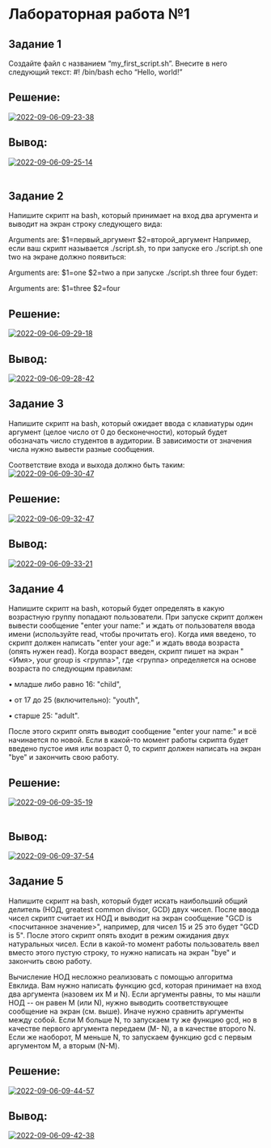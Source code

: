 # Лабораторная работа №1

## Задание 1
Создайте файл с названием “my_first_script.sh”.
Внесите в него следующий текст:
#! /bin/bash
echo “Hello, world!”

## Решение:
<a href="https://imgbb.com/"><img src="https://i.ibb.co/4PNvpX3/2022-09-06-09-23-38.png" alt="2022-09-06-09-23-38" border="0"></a>
## Вывод:
<a href="https://ibb.co/hmhZnjW"><img src="https://i.ibb.co/bKq2yZB/2022-09-06-09-25-14.png" alt="2022-09-06-09-25-14" border="0"></a><br /><a target='_blank' href='https://imgbb.com/'></a><br />


## Задание 2
Напишите скрипт на bash, который принимает на вход два аргумента
и выводит на экран строку следующего вида:

Arguments are: $1=первый_аргумент $2=второй_аргумент
Например, если ваш скрипт называется ./script.sh, то при запуске его
./script.sh one two на экране должно появиться:

Arguments are: $1=one $2=two
а при запуске ./script.sh three four будет:

Arguments are: $1=three $2=four
## Решение:
<a href="https://imgbb.com/"><img src="https://i.ibb.co/3sndGPT/2022-09-06-09-29-18.png" alt="2022-09-06-09-29-18" border="0"></a>
## Вывод:
<a href="https://imgbb.com/"><img src="https://i.ibb.co/k63HQ1m/2022-09-06-09-28-42.png" alt="2022-09-06-09-28-42" border="0"></a>

## Задание 3
Напишите скрипт на bash, который ожидает ввода с клавиатуры один
аргумент (целое число от 0 до бесконечности), который будет
обозначать число студентов в аудитории. В зависимости от значения
числа нужно вывести разные сообщения.

Соответствие входа и выхода должно быть таким:
<a href="https://ibb.co/zhvL1mt"><img src="https://i.ibb.co/4ZrDcF0/2022-09-06-09-30-47.png" alt="2022-09-06-09-30-47" border="0"></a>
## Решение:
<a href="https://ibb.co/cNqzQD3"><img src="https://i.ibb.co/sF7LqyR/2022-09-06-09-32-47.png" alt="2022-09-06-09-32-47" border="0"></a>
## Вывод:
<a href="https://imgbb.com/"><img src="https://i.ibb.co/j6ZZ6bD/2022-09-06-09-33-21.png" alt="2022-09-06-09-33-21" border="0"></a>

## Задание 4
Напишите скрипт на bash, который будет определять в какую возрастную группу
попадают пользователи. При запуске скрипт должен вывести сообщение "enter
your name:" и ждать от пользователя ввода имени (используйте read, чтобы
прочитать его). Когда имя введено, то скрипт должен написать "enter your age:"
и ждать ввода возраста (опять нужен read). Когда возраст введен, скрипт пишет
на экран "<Имя>, your group is <группа>", где <группа> определяется на основе
возраста по следующим правилам:

• младше либо равно 16: "child",

• от 17 до 25 (включительно): "youth",

• старше 25: "adult".

После этого скрипт опять выводит сообщение "enter your name:" и всё
начинается по новой. Если в какой-то момент работы скрипта будет введено
пустое имя или возраст 0, то скрипт должен написать на экран "bye" и
закончить свою работу.
## Решение:
<a href="https://imgbb.com/"><img src="https://i.ibb.co/GWswZLv/2022-09-06-09-35-19.png" alt="2022-09-06-09-35-19" border="0"></a><br /><a target='_blank' href='https://imgbb.com/'></a><br />
## Вывод:
<a href="https://ibb.co/d2HY6W6"><img src="https://i.ibb.co/T8N3RvR/2022-09-06-09-37-54.png" alt="2022-09-06-09-37-54" border="0"></a>

## Задание 5
Напишите скрипт на bash, который будет искать наибольший общий делитель
(НОД, greatest common divisor, GCD) двух чисел.
После ввода чисел скрипт считает их НОД и выводит на экран
сообщение "GCD is <посчитанное значение>", например, для чисел 15 и 25
это будет "GCD is 5". После этого скрипт опять входит в режим ожидания двух
натуральных чисел. Если в какой-то момент работы пользователь ввел вместо
этого пустую строку, то нужно написать на экран "bye" и закончить свою
работу.

Вычисление НОД несложно реализовать с помощью алгоритма Евклида. Вам
нужно написать функцию gcd, которая принимает на вход два аргумента
(назовем их M и N). Если аргументы равны, то мы нашли НОД -- он
равен M (или N), нужно выводить соответствующее сообщение на экран (см.
выше). Иначе нужно сравнить аргументы между собой. Если M больше N, то
запускаем ту же функцию gcd, но в качестве первого аргумента передаем (M-
N), а в качестве второго N. Если же наоборот, M меньше N, то запускаем
функцию gcd с первым аргументом M, а вторым (N-M).

## Решение:
<a href="https://ibb.co/HVNpzHj"><img src="https://i.ibb.co/xDm8j7N/2022-09-06-09-44-57.png" alt="2022-09-06-09-44-57" border="0"></a>
## Вывод:
<a href="https://ibb.co/8BGvqjx"><img src="https://i.ibb.co/sPcxnF1/2022-09-06-09-42-38.png" alt="2022-09-06-09-42-38" border="0"></a>
